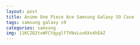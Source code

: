 ```yaml
---
layout: post
title: Anime One Piece Ace Samsung Galaxy S9 Case
tags: samsung galaxy s9
categories: samsung
img: 11KCZO2txWFCYqyglf7VNvLox6Xx4hEAZ
---
```

